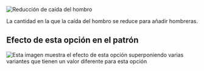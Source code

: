 ![Reducción de caída del hombro](shoulderslopereduction.svg)

La cantidad en la que la caída del hombro se reduce para añadir hombreras.

## Efecto de esta opción en el patrón

![Esta imagen muestra el efecto de esta opción superponiendo varias variantes que tienen un valor diferente para esta opción](jaeger_shoulderslopereduction_sample.svg "Efecto de esta opción en el patrón")
